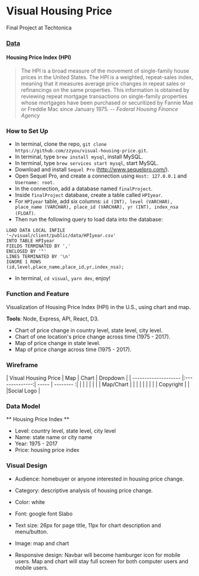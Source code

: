 # Visual Housing Price
Final Project at Techtonica

### [Data](https://www.fhfa.gov/KeyTopics/pages/house-price-index.aspx)
#### Housing Price Index (HPI)
> The HPI is a broad measure of the movement of single-family house prices in the United States. The HPI is a weighted, repeat-sales index, meaning that it measures average price changes in repeat sales or refinancings on the same properties.  This information is obtained by reviewing repeat mortgage transactions on single-family properties whose mortgages have been purchased or securitized by Fannie Mae or Freddie Mac since January 1975.
> -- *Federal Housing Finance Agency*

### How to Set Up
* In terminal, clone the repo, `git clone https://github.com/zzyou/visual-housing-price.git`.
* In terminal, type `brew install mysql`, install MySQL.
* In terminal, type `brew services start mysql`, start MySQL.
* Download and install `Sequel Pro` (http://www.sequelpro.com/).
* Open Sequel Pro, and create a connection using `Host: 127.0.0.1` and `Username: root`.
* In the connection, add a database named `finalProject`.
* Inside `finalProject` database, create a table called `HPIyear`.
* For `HPIyear` table, add six columns: `id (INT), level (VARCHAR), place_name (VARCHAR), place_id (VARCHAR), yr (INT), index_nsa (FLOAT)`. 
* Then run the following query to load data into the database:
```
LOAD DATA LOCAL INFILE
'~/visual/client/public/data/HPIyear.csv'
INTO TABLE HPIyear
FIELDS TERMINATED BY ','
ENCLOSED BY '"'
LINES TERMINATED BY '\n'
IGNORE 1 ROWS
(id,level,place_name,place_id,yr,index_nsa); 
```
* In terminal, `cd visual`, `yarn dev`, enjoy!

### Function and Feature
Visualization of Housing Price Index (HPI) in the U.S., using chart and map.


**Tools**: Node, Express, API, React, D3.

* Chart of price change in country level, state level, city level.
* Chart of one location's price change across time (1975 - 2017).
* Map of price change in state level.
* Map of price change across time (1975 - 2017).

### Wireframe

| Visual Housing Price | Map            | Chart | Dropdown   |
| -------------------- |:--------------:| ----- | --------  :|
|                      |                |       |            |
|                      | Map/Chart      |       |            |
|                      |                |       |            |
| Copyright            |                |       |Social Logo |

### Data Model

** Housing Price Index **
* Level: country level, state level, city level
* Name: state name or city name
* Year: 1975 - 2017
* Price: housing price index

### Visual Design
* Audience: homebuyer or anyone interested in housing price change.
* Category: descriptive analysis of housing price change.
* Color: white
* Font: google font Slabo
* Text size: 26px for page title, 11px for chart description and menu/button.
* Image: map and chart

* Responsive design: Navbar will become hamburger icon for mobile users. Map and chart will stay full screen for both computer users and mobile users.
